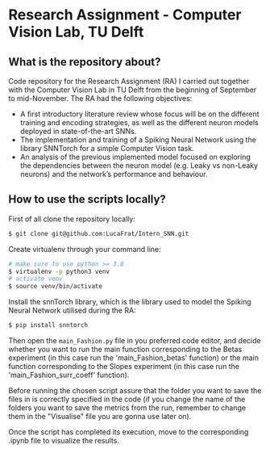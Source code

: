 # Research Assignment - Computer Vision Lab, TU Delft

## What is the repository about?
Code repository for the Research Assignment (RA) I carried out together with the Computer Vision Lab in TU Delft from the beginning of September to mid-November. 
The RA had the following objectives:
- A first introductory literature review whose focus will be on the different training and encoding strategies, as well as the different neuron models deployed in state-of-the-art SNNs.
- The implementation and training of a Spiking Neural Network using the library SNNTorch for a simple Computer Vision task.
- An analysis of the previous implemented model focused on exploring the dependencies between the neuron model (e.g. Leaky vs non-Leaky neurons) and the network’s performance and behaviour.

## How to use the scripts locally?
First of all clone the repository locally:
```bash
$ git clone git@github.com:LucaFrat/Intern_SNN.git
```

Create virtualenv through your command line:
```bash 
# make sure to use python >= 3.8
$ virtualenv -p python3 venv
# activate venv
$ source venv/bin/activate
```

Install the snnTorch library, which is the library used to model the Spiking Neural Network utilised during the RA:
```bash
$ pip install snntorch
```

Then open the  `main_Fashion.py`  file in you preferred code editor, and decide whether you want to run the main function corresponding to the Betas experiment (in this case run the 'main_Fashion_betas' function) or the main function corresponding to the Slopes experiment (in this case run the 'main_Fashion_surr_coeff' function).

Before running the chosen script assure that the folder you want to save the files in is correctly specified in the code (if you change the name of the folders you want to save the metrics from the run, remember to change them in the "Visualise" file you are gonna use later on).

Once the script has completed its execution, move to the corresponding .ipynb file to visualize the results.